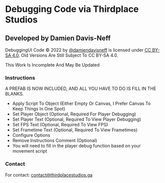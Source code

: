 # Debugging Code via Thirdplace Studios #

## Developed by Damien Davis-Neff ##

DebuggingUI Code © 2022 by [@damiendavisneff](https://www.github.com/DamienDavisNeff) is licensed under [CC BY-SA 4.0](https://creativecommons.org/licenses/by-sa/4.0/ "CC BY-SA 4.0"). Old Versions Are Still Subject To CC BY-SA 4.0.

This Work Is Incomplete And May Be Updated

### Instructions ###

A PREFAB IS NOW INCLUDED, AND ALL YOU HAVE TO DO IS FILL IN THE BLANKS.

  - Apply Script To Object (Either Empty Or Canvas, I Prefer Canvas To Keep Things In One Spot)
  - Set Player Object (Optional, Required For Player Debugging)
  - Set Player Text (Optional, Required To View Player Debugging)
  - Set FPS Text (Optional, Required To View FPS)
  - Set Frametime Text (Optional, Required To View Frametimes)
  - Configure Options
  - Remove Instructions Comment (Optional)
  - You will need to fill in the player debug function based on your movement script

### Contact ###

For contact: contact@thirdplacestudios.ga

